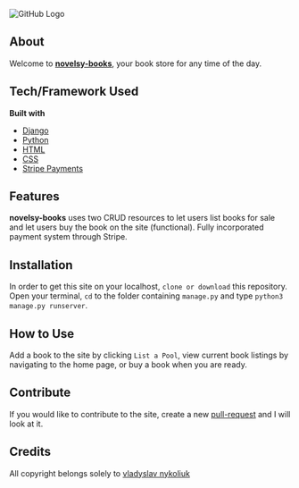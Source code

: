 ![GitHub Logo](/static/logo.png)
## About

Welcome to [**novelsy-books**](https://rent-a-pool.herokuapp.com/), your book store for any time of the day.

## Tech/Framework Used
<b>Built with</b>
- [Django](https://www.djangoproject.com/)
- [Python](https://www.python.org/)
- [HTML](https://html.com/)
- [CSS](https://developer.mozilla.org/en-US/docs/Web/CSS)
- [Stripe Payments](https://stripe.com/)

## Features
**novelsy-books** uses two CRUD resources to let users list books for sale and let users buy the book on the site (functional).
Fully incorporated payment system through Stripe.

## Installation
In order to get this site on your localhost, ```clone or download``` this repository.
Open your terminal, ```cd``` to the folder containing ```manage.py``` and type ```python3 manage.py runserver```.

## How to Use
Add a book to the site by clicking ```List a Pool```, view current book listings by navigating to the home page, or buy a book
when you are ready.

## Contribute
If you would like to contribute to the site, create a new [pull-request](https://github.com/vladyslavnUA/novelsy/pulls) and I will look at it.

## Credits
All copyright belongs solely to [vladyslav nykoliuk](https://github.com/vladyslavnUA?tab=repositories)
